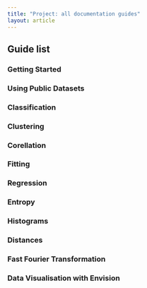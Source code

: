 ```yaml
---
title: "Project: all documentation guides"
layout: article
---
```


## Guide list

### Getting Started

### Using Public Datasets 

### Classification

### Clustering 

### Corellation 

### Fitting

### Regression

### Entropy

### Histograms

### Distances

### Fast Fourier Transformation

### Data Visualisation with Envision 
